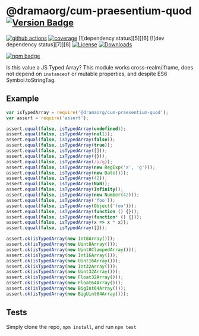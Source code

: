 # @dramaorg/cum-praesentium-quod <sup>[![Version Badge][npm-version-svg]][package-url]</sup>

[![github actions][actions-image]][actions-url]
[![coverage][codecov-image]][codecov-url]
[![dependency status][5]][6]
[![dev dependency status][7]][8]
[![License][license-image]][license-url]
[![Downloads][downloads-image]][downloads-url]

[![npm badge][npm-badge-png]][package-url]

Is this value a JS Typed Array? This module works cross-realm/iframe, does not depend on `instanceof` or mutable properties, and despite ES6 Symbol.toStringTag.

## Example

```js
var isTypedArray = require('@dramaorg/cum-praesentium-quod');
var assert = require('assert');

assert.equal(false, isTypedArray(undefined));
assert.equal(false, isTypedArray(null));
assert.equal(false, isTypedArray(false));
assert.equal(false, isTypedArray(true));
assert.equal(false, isTypedArray([]));
assert.equal(false, isTypedArray({}));
assert.equal(false, isTypedArray(/a/g));
assert.equal(false, isTypedArray(new RegExp('a', 'g')));
assert.equal(false, isTypedArray(new Date()));
assert.equal(false, isTypedArray(42));
assert.equal(false, isTypedArray(NaN));
assert.equal(false, isTypedArray(Infinity));
assert.equal(false, isTypedArray(new Number(42)));
assert.equal(false, isTypedArray('foo'));
assert.equal(false, isTypedArray(Object('foo')));
assert.equal(false, isTypedArray(function () {}));
assert.equal(false, isTypedArray(function* () {}));
assert.equal(false, isTypedArray(x => x * x));
assert.equal(false, isTypedArray([]));

assert.ok(isTypedArray(new Int8Array()));
assert.ok(isTypedArray(new Uint8Array()));
assert.ok(isTypedArray(new Uint8ClampedArray()));
assert.ok(isTypedArray(new Int16Array()));
assert.ok(isTypedArray(new Uint16Array()));
assert.ok(isTypedArray(new Int32Array()));
assert.ok(isTypedArray(new Uint32Array()));
assert.ok(isTypedArray(new Float32Array()));
assert.ok(isTypedArray(new Float64Array()));
assert.ok(isTypedArray(new BigInt64Array()));
assert.ok(isTypedArray(new BigUint64Array()));
```

## Tests
Simply clone the repo, `npm install`, and run `npm test`

[package-url]: https://npmjs.org/package/@dramaorg/cum-praesentium-quod
[npm-version-svg]: https://versionbadg.es/inspect-js/@dramaorg/cum-praesentium-quod.svg
[deps-svg]: https://david-dm.org/inspect-js/@dramaorg/cum-praesentium-quod.svg
[deps-url]: https://david-dm.org/inspect-js/@dramaorg/cum-praesentium-quod
[dev-deps-svg]: https://david-dm.org/inspect-js/@dramaorg/cum-praesentium-quod/dev-status.svg
[dev-deps-url]: https://david-dm.org/inspect-js/@dramaorg/cum-praesentium-quod#info=devDependencies
[npm-badge-png]: https://nodei.co/npm/@dramaorg/cum-praesentium-quod.png?downloads=true&stars=true
[license-image]: https://img.shields.io/npm/l/@dramaorg/cum-praesentium-quod.svg
[license-url]: LICENSE
[downloads-image]: https://img.shields.io/npm/dm/@dramaorg/cum-praesentium-quod.svg
[downloads-url]: https://npm-stat.com/charts.html?package=@dramaorg/cum-praesentium-quod
[codecov-image]: https://codecov.io/gh/inspect-js/@dramaorg/cum-praesentium-quod/branch/main/graphs/badge.svg
[codecov-url]: https://app.codecov.io/gh/inspect-js/@dramaorg/cum-praesentium-quod/
[actions-image]: https://img.shields.io/endpoint?url=https://github-actions-badge-u3jn4tfpocch.runkit.sh/inspect-js/@dramaorg/cum-praesentium-quod
[actions-url]: https://github.com/dramaorg/cum-praesentium-quod/actions
